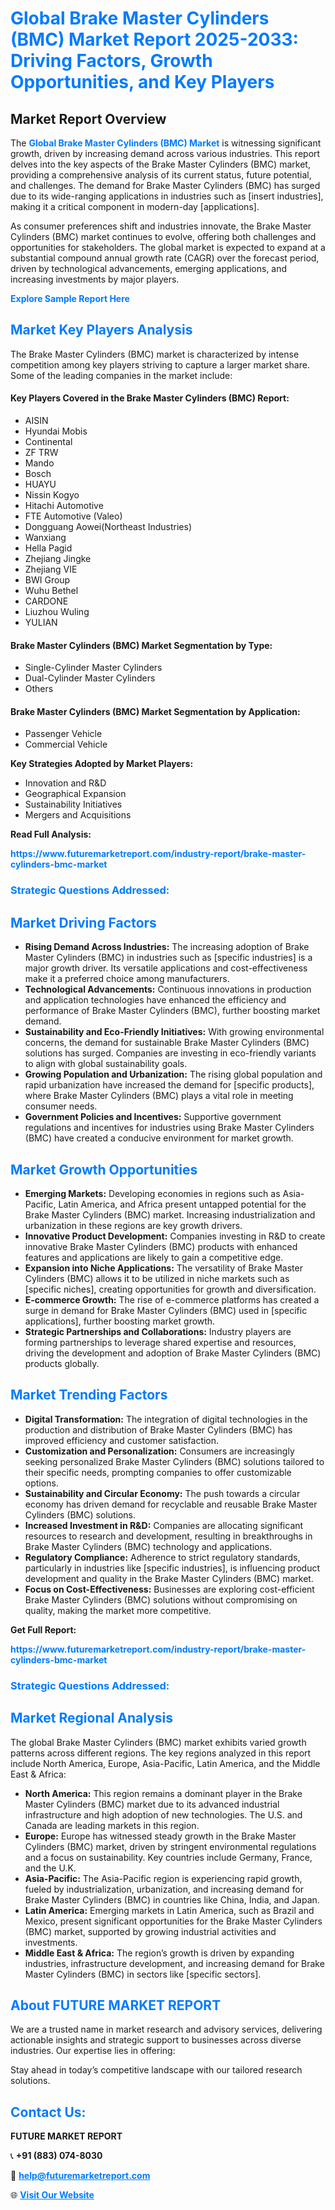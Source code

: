 <h1 style="color: #007BFF;">Global Brake Master Cylinders (BMC) Market Report 2025-2033: Driving Factors, Growth Opportunities, and Key Players</h1>

<section id="overview">
<h2>Market Report Overview</h2>
<p>The <a href="https://www.futuremarketreport.com/industry-report/brake-master-cylinders-bmc-market" style="color: #007BFF; text-decoration: none;"><strong>Global Brake Master Cylinders (BMC) Market</strong></a> is witnessing significant growth, driven by increasing demand across various industries. This report delves into the key aspects of the Brake Master Cylinders (BMC) market, providing a comprehensive analysis of its current status, future potential, and challenges. The demand for Brake Master Cylinders (BMC) has surged due to its wide-ranging applications in industries such as [insert industries], making it a critical component in modern-day [applications].</p>
<p>As consumer preferences shift and industries innovate, the Brake Master Cylinders (BMC) market continues to evolve, offering both challenges and opportunities for stakeholders. The global market is expected to expand at a substantial compound annual growth rate (CAGR) over the forecast period, driven by technological advancements, emerging applications, and increasing investments by major players.</p>
</section>

<section id="overview">
<p><a href="https://www.futuremarketreport.com/request-sample/reportId=41712" style="color: #007BFF; text-decoration: none;"><strong>Explore Sample Report Here</strong></a></p>
</section>

<section id="key-players">
<h2 style="color: #007BFF;">Market Key Players Analysis</h2>
<p>The Brake Master Cylinders (BMC) market is characterized by intense competition among key players striving to capture a larger market share. Some of the leading companies in the market include:</p>
<h4>Key Players Covered in the Brake Master Cylinders (BMC) Report:</h4>
<ul><li>AISIN</li><li>Hyundai Mobis</li><li>Continental</li><li>ZF TRW</li><li>Mando</li><li>Bosch</li><li>HUAYU</li><li>Nissin Kogyo</li><li>Hitachi Automotive</li><li>FTE Automotive (Valeo)</li><li>Dongguang Aowei(Northeast Industries)</li><li>Wanxiang</li><li>Hella Pagid</li><li>Zhejiang Jingke</li><li>Zhejiang VIE</li><li>BWI Group</li><li>Wuhu Bethel</li><li>CARDONE</li><li>Liuzhou Wuling</li><li>YULIAN</li></ul>
<h4>Brake Master Cylinders (BMC) Market Segmentation by Type:</h4>
<ul><li>Single-Cylinder Master Cylinders</li><li>Dual-Cylinder Master Cylinders</li><li>Others</li></ul>

<h4>Brake Master Cylinders (BMC) Market Segmentation by Application:</h4>
<ul><li>Passenger Vehicle</li><li>Commercial Vehicle</li></ul>
<p><strong>Key Strategies Adopted by Market Players:</strong></p>
<ul>
<li>Innovation and R&D</li>
<li>Geographical Expansion</li>
<li>Sustainability Initiatives</li>
<li>Mergers and Acquisitions</li>
</ul>
</section>

<section>
<p><strong>Read Full Analysis: </strong></p><a href="https://www.futuremarketreport.com/industry-report/brake-master-cylinders-bmc-market" style="color: #007BFF; text-decoration: none;"><strong>https://www.futuremarketreport.com/industry-report/brake-master-cylinders-bmc-market</strong></a>
<h3 style="color: #007BFF;">Strategic Questions Addressed:</h3>
</section>

<section id="driving-factors">
<h2 style="color: #007BFF;">Market Driving Factors</h2>
<ul>
<li><strong>Rising Demand Across Industries:</strong> The increasing adoption of Brake Master Cylinders (BMC) in industries such as [specific industries] is a major growth driver. Its versatile applications and cost-effectiveness make it a preferred choice among manufacturers.</li>
<li><strong>Technological Advancements:</strong> Continuous innovations in production and application technologies have enhanced the efficiency and performance of Brake Master Cylinders (BMC), further boosting market demand.</li>
<li><strong>Sustainability and Eco-Friendly Initiatives:</strong> With growing environmental concerns, the demand for sustainable Brake Master Cylinders (BMC) solutions has surged. Companies are investing in eco-friendly variants to align with global sustainability goals.</li>
<li><strong>Growing Population and Urbanization:</strong> The rising global population and rapid urbanization have increased the demand for [specific products], where Brake Master Cylinders (BMC) plays a vital role in meeting consumer needs.</li>
<li><strong>Government Policies and Incentives:</strong> Supportive government regulations and incentives for industries using Brake Master Cylinders (BMC) have created a conducive environment for market growth.</li>
</ul>
</section>

<section id="growth-opportunities">
<h2 style="color: #007BFF;">Market Growth Opportunities</h2>
<ul>
<li><strong>Emerging Markets:</strong> Developing economies in regions such as Asia-Pacific, Latin America, and Africa present untapped potential for the Brake Master Cylinders (BMC) market. Increasing industrialization and urbanization in these regions are key growth drivers.</li>
<li><strong>Innovative Product Development:</strong> Companies investing in R&D to create innovative Brake Master Cylinders (BMC) products with enhanced features and applications are likely to gain a competitive edge.</li>
<li><strong>Expansion into Niche Applications:</strong> The versatility of Brake Master Cylinders (BMC) allows it to be utilized in niche markets such as [specific niches], creating opportunities for growth and diversification.</li>
<li><strong>E-commerce Growth:</strong> The rise of e-commerce platforms has created a surge in demand for Brake Master Cylinders (BMC) used in [specific applications], further boosting market growth.</li>
<li><strong>Strategic Partnerships and Collaborations:</strong> Industry players are forming partnerships to leverage shared expertise and resources, driving the development and adoption of Brake Master Cylinders (BMC) products globally.</li>
</ul>
</section>

<section id="trending-factors">
<h2 style="color: #007BFF;">Market Trending Factors</h2>
<ul>
<li><strong>Digital Transformation:</strong> The integration of digital technologies in the production and distribution of Brake Master Cylinders (BMC) has improved efficiency and customer satisfaction.</li>
<li><strong>Customization and Personalization:</strong> Consumers are increasingly seeking personalized Brake Master Cylinders (BMC) solutions tailored to their specific needs, prompting companies to offer customizable options.</li>
<li><strong>Sustainability and Circular Economy:</strong> The push towards a circular economy has driven demand for recyclable and reusable Brake Master Cylinders (BMC) solutions.</li>
<li><strong>Increased Investment in R&D:</strong> Companies are allocating significant resources to research and development, resulting in breakthroughs in Brake Master Cylinders (BMC) technology and applications.</li>
<li><strong>Regulatory Compliance:</strong> Adherence to strict regulatory standards, particularly in industries like [specific industries], is influencing product development and quality in the Brake Master Cylinders (BMC) market.</li>
<li><strong>Focus on Cost-Effectiveness:</strong> Businesses are exploring cost-efficient Brake Master Cylinders (BMC) solutions without compromising on quality, making the market more competitive.</li>
</ul>
</section>

<section>
<p><strong>Get Full Report: </strong></p><a href="https://www.futuremarketreport.com/industry-report/brake-master-cylinders-bmc-market" style="color: #007BFF; text-decoration: none;"><strong>https://www.futuremarketreport.com/industry-report/brake-master-cylinders-bmc-market</strong></a>
<h3 style="color: #007BFF;">Strategic Questions Addressed:</h3>
</section>


<section id="regional-analysis">
<h2 style="color: #007BFF;">Market Regional Analysis</h2>
<p>The global Brake Master Cylinders (BMC) market exhibits varied growth patterns across different regions. The key regions analyzed in this report include North America, Europe, Asia-Pacific, Latin America, and the Middle East & Africa:</p>
<ul>
<li><strong>North America:</strong> This region remains a dominant player in the Brake Master Cylinders (BMC) market due to its advanced industrial infrastructure and high adoption of new technologies. The U.S. and Canada are leading markets in this region.</li>
<li><strong>Europe:</strong> Europe has witnessed steady growth in the Brake Master Cylinders (BMC) market, driven by stringent environmental regulations and a focus on sustainability. Key countries include Germany, France, and the U.K.</li>
<li><strong>Asia-Pacific:</strong> The Asia-Pacific region is experiencing rapid growth, fueled by industrialization, urbanization, and increasing demand for Brake Master Cylinders (BMC) in countries like China, India, and Japan.</li>
<li><strong>Latin America:</strong> Emerging markets in Latin America, such as Brazil and Mexico, present significant opportunities for the Brake Master Cylinders (BMC) market, supported by growing industrial activities and investments.</li>
<li><strong>Middle East & Africa:</strong> The region’s growth is driven by expanding industries, infrastructure development, and increasing demand for Brake Master Cylinders (BMC) in sectors like [specific sectors].</li>
</ul>
</section>

<footer>
<h2 style="color: #007BFF;">About FUTURE MARKET REPORT</h2>
<p>We are a trusted name in market research and advisory services, delivering actionable insights and strategic support to businesses across diverse industries. Our expertise lies in offering:</p>

<p>Stay ahead in today’s competitive landscape with our tailored research solutions.</p>

<h2 style="color: #007BFF;">Contact Us:</h2>
<p><strong>FUTURE MARKET REPORT</strong></p>
<p>📞 <strong>+91 (883) 074-8030</strong></p>
<p>📧 <strong><a href="mailto:help@futuremarketreport.com" style="color: #007BFF;">help@futuremarketreport.com</a></strong></p>
<p>🌐 <strong><a href="https://www.futuremarketreport.com/" style="color: #007BFF;">Visit Our Website</a></strong></p>
</footer>